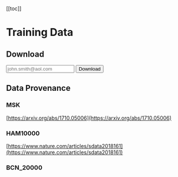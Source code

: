 [[toc]]

# Training Data

## Download

<form>
<input type="email" placeholder="john.smith@aol.com" />
<input type="submit" value="Download" />
</form>

## Data Provenance

### MSK
[https://arxiv.org/abs/1710.05006](https://arxiv.org/abs/1710.05006)
### HAM10000
[https://www.nature.com/articles/sdata2018161](https://www.nature.com/articles/sdata2018161)
### BCN_20000
